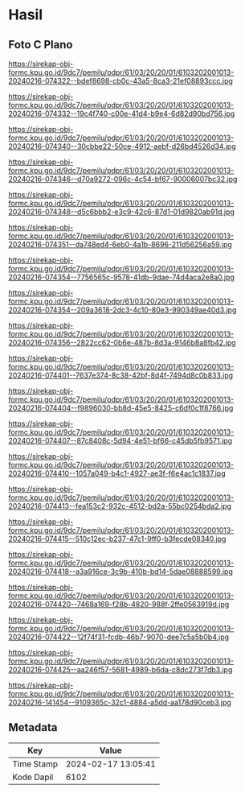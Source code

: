 # Hasil

## Foto C Plano

https://sirekap-obj-formc.kpu.go.id/9dc7/pemilu/pdpr/61/03/20/20/01/6103202001013-20240216-074322--bdef8698-cb0c-43a5-8ca3-21ef08893ccc.jpg

https://sirekap-obj-formc.kpu.go.id/9dc7/pemilu/pdpr/61/03/20/20/01/6103202001013-20240216-074332--19c4f740-c00e-41d4-b9e4-6d82d90bd756.jpg

https://sirekap-obj-formc.kpu.go.id/9dc7/pemilu/pdpr/61/03/20/20/01/6103202001013-20240216-074340--30cbbe22-50ce-4912-aebf-d26bd4526d34.jpg

https://sirekap-obj-formc.kpu.go.id/9dc7/pemilu/pdpr/61/03/20/20/01/6103202001013-20240216-074346--d70a9272-096c-4c54-bf67-90006007bc32.jpg

https://sirekap-obj-formc.kpu.go.id/9dc7/pemilu/pdpr/61/03/20/20/01/6103202001013-20240216-074348--d5c6bbb2-e3c9-42c6-87d1-01d9820ab91d.jpg

https://sirekap-obj-formc.kpu.go.id/9dc7/pemilu/pdpr/61/03/20/20/01/6103202001013-20240216-074351--da748ed4-6eb0-4a1b-8696-211d56256a59.jpg

https://sirekap-obj-formc.kpu.go.id/9dc7/pemilu/pdpr/61/03/20/20/01/6103202001013-20240216-074354--7756565c-9578-41db-9dae-74d4aca2e8a0.jpg

https://sirekap-obj-formc.kpu.go.id/9dc7/pemilu/pdpr/61/03/20/20/01/6103202001013-20240216-074354--209a3618-2dc3-4c10-80e3-990349ae40d3.jpg

https://sirekap-obj-formc.kpu.go.id/9dc7/pemilu/pdpr/61/03/20/20/01/6103202001013-20240216-074356--2822cc62-0b6e-487b-8d3a-9146b8a8fb42.jpg

https://sirekap-obj-formc.kpu.go.id/9dc7/pemilu/pdpr/61/03/20/20/01/6103202001013-20240216-074401--7637e374-8c38-42bf-8d4f-7494d8c0b833.jpg

https://sirekap-obj-formc.kpu.go.id/9dc7/pemilu/pdpr/61/03/20/20/01/6103202001013-20240216-074404--f9896030-bb8d-45e5-8425-c6df0c1f8766.jpg

https://sirekap-obj-formc.kpu.go.id/9dc7/pemilu/pdpr/61/03/20/20/01/6103202001013-20240216-074407--87c8408c-5d94-4e51-bf66-c45db5fb9571.jpg

https://sirekap-obj-formc.kpu.go.id/9dc7/pemilu/pdpr/61/03/20/20/01/6103202001013-20240216-074410--1057a049-b4c1-4927-ae3f-f6e4ac1c1837.jpg

https://sirekap-obj-formc.kpu.go.id/9dc7/pemilu/pdpr/61/03/20/20/01/6103202001013-20240216-074413--fea153c2-932c-4512-bd2a-55bc0254bda2.jpg

https://sirekap-obj-formc.kpu.go.id/9dc7/pemilu/pdpr/61/03/20/20/01/6103202001013-20240216-074415--510c12ec-b237-47c1-9ff0-b3fecde08340.jpg

https://sirekap-obj-formc.kpu.go.id/9dc7/pemilu/pdpr/61/03/20/20/01/6103202001013-20240216-074418--a3a916ce-3c9b-410b-bd14-5dae08888599.jpg

https://sirekap-obj-formc.kpu.go.id/9dc7/pemilu/pdpr/61/03/20/20/01/6103202001013-20240216-074420--7468a169-f28b-4820-988f-2ffe0563919d.jpg

https://sirekap-obj-formc.kpu.go.id/9dc7/pemilu/pdpr/61/03/20/20/01/6103202001013-20240216-074422--12f74f31-fcdb-46b7-9070-dee7c5a5b0b4.jpg

https://sirekap-obj-formc.kpu.go.id/9dc7/pemilu/pdpr/61/03/20/20/01/6103202001013-20240216-074425--aa246f57-5681-4989-b6da-c8dc273f7db3.jpg

https://sirekap-obj-formc.kpu.go.id/9dc7/pemilu/pdpr/61/03/20/20/01/6103202001013-20240216-141454--9109365c-32c1-4884-a5dd-aa178d90ceb3.jpg


## Metadata

| Key        | Value               |
| ---------- | ------------------- |
| Time Stamp | 2024-02-17 13:05:41 |
| Kode Dapil | 6102                |



